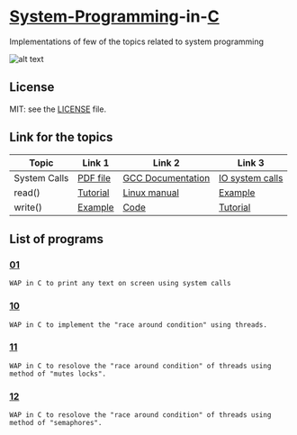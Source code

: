 # [System-Programming](https://en.wikipedia.org/wiki/System_programming)-in-[C](https://en.wikipedia.org/wiki/C_(programming_language))
Implementations of few of the topics related to system programming  

![alt text](https://www.geeksforgeeks.org/wp-content/uploads/Clanguage-768x256.png) 


## License
MIT: see the [LICENSE](https://github.com/yogeshCt3/System-Programming-in-C/blob/master/LICENSE) file.


## Link for the topics
Topic |Link 1|Link 2|Link 3|
------|------|------|------|  
System Calls|[PDF file](https://www.cs.cmu.edu/~guna/15-123S11/Lectures/Lecture24.pdf)|[GCC Documentation](https://www.gnu.org/software/libc/manual/html_node/System-Calls.html)|[IO system calls](https://www.geeksforgeeks.org/input-output-system-calls-c-create-open-close-read-write/)
read()|[Tutorial](http://www.tutorialspoint.com/unix_system_calls/read.htm)|[Linux manual](http://man7.org/linux/man-pages/man2/read.2.html)|[Example](http://codewiki.wikidot.com/c:system-calls:read)
write()|[Example](http://codewiki.wikidot.com/c:system-calls:write)|[Code](https://stackoverflow.com/questions/46116764/how-to-use-the-write-system-call-in-c)|[Tutorial](http://www.tutorialspoint.com/unix_system_calls/write.htm)


## List of programs
### [01](https://github.com/yogeshCt3/System-Programming-in-C/blob/master/01%20-%20Write%20on%20console.c)
    WAP in C to print any text on screen using system calls
### [10](https://github.com/yogeshCt3/System-Programming-in-C/blob/master/10%20-%20Race%20Around%20Condition.c)  
    WAP in C to implement the "race around condition" using threads.
   
### [11](https://github.com/yogeshCt3/System-Programming-in-C/blob/master/11%20-%20RAC%20reslove%20using%20mutex%20locks.c)
    WAP in C to resolove the "race around condition" of threads using method of "mutes locks".

### [12](https://github.com/yogeshCt3/System-Programming-in-C/blob/master/12%20-%20RAC%20resolve%20using%20the%20semaphores.c)
    WAP in C to resolove the "race around condition" of threads using method of "semaphores".

